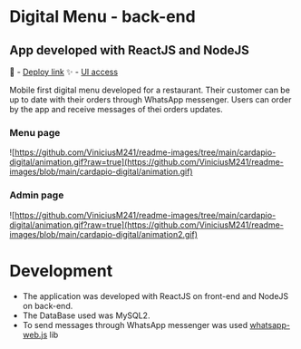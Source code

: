 # Digital Menu - back-end
## App developed with ReactJS and NodeJS

🚀 - [Deploy link](https://viniciusmelo.herokuapp.com/login)
✨ - [UI access](https://www.figma.com/file/1MBU9FCkpyeh0xMv9HukzE/SENAI-Perron-Tex-Mex?node-id=0%3A1)

Mobile first digital menu developed for a restaurant. Their customer can be up to date with their orders through WhatsApp messenger.
Users can order by the app and receive messages of thei orders updates.

### Menu page
![https://github.com/ViniciusM241/readme-images/tree/main/cardapio-digital/animation.gif?raw=true](https://github.com/ViniciusM241/readme-images/blob/main/cardapio-digital/animation.gif)
### Admin page
![https://github.com/ViniciusM241/readme-images/tree/main/cardapio-digital/animation.gif?raw=true](https://github.com/ViniciusM241/readme-images/blob/main/cardapio-digital/animation2.gif)

# Development
- The application was developed with ReactJS on front-end and NodeJS on back-end.
- The DataBase used was MySQL2.
- To send messages through WhatsApp messenger was used [whatsapp-web.js](https://wwebjs.dev/) lib
